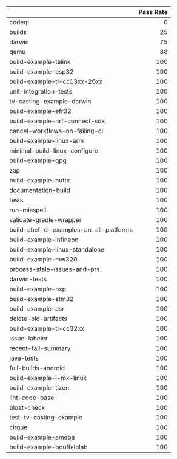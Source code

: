 |                                         |   Pass Rate |
|:----------------------------------------|------------:|
| codeql                                  |           0 |
| builds                                  |          25 |
| darwin                                  |          75 |
| qemu                                    |          88 |
| build-example-telink                    |         100 |
| build-example-esp32                     |         100 |
| build-example-ti-cc13xx-26xx            |         100 |
| unit-integration-tests                  |         100 |
| tv-casting-example-darwin               |         100 |
| build-example-efr32                     |         100 |
| build-example-nrf-connect-sdk           |         100 |
| cancel-workflows-on-failing-ci          |         100 |
| build-example-linux-arm                 |         100 |
| minimal-build-linux-configure           |         100 |
| build-example-qpg                       |         100 |
| zap                                     |         100 |
| build-example-nuttx                     |         100 |
| documentation-build                     |         100 |
| tests                                   |         100 |
| run-misspell                            |         100 |
| validate-gradle-wrapper                 |         100 |
| build-chef-ci-examples-on-all-platforms |         100 |
| build-example-infineon                  |         100 |
| build-example-linux-standalone          |         100 |
| build-example-mw320                     |         100 |
| process-stale-issues-and-prs            |         100 |
| darwin-tests                            |         100 |
| build-example-nxp                       |         100 |
| build-example-stm32                     |         100 |
| build-example-asr                       |         100 |
| delete-old-artifacts                    |         100 |
| build-example-ti-cc32xx                 |         100 |
| issue-labeler                           |         100 |
| recent-fail-summary                     |         100 |
| java-tests                              |         100 |
| full-builds-android                     |         100 |
| build-example-i-mx-linux                |         100 |
| build-example-tizen                     |         100 |
| lint-code-base                          |         100 |
| bloat-check                             |         100 |
| test-tv-casting-example                 |         100 |
| cirque                                  |         100 |
| build-example-ameba                     |         100 |
| build-example-bouffalolab               |         100 |